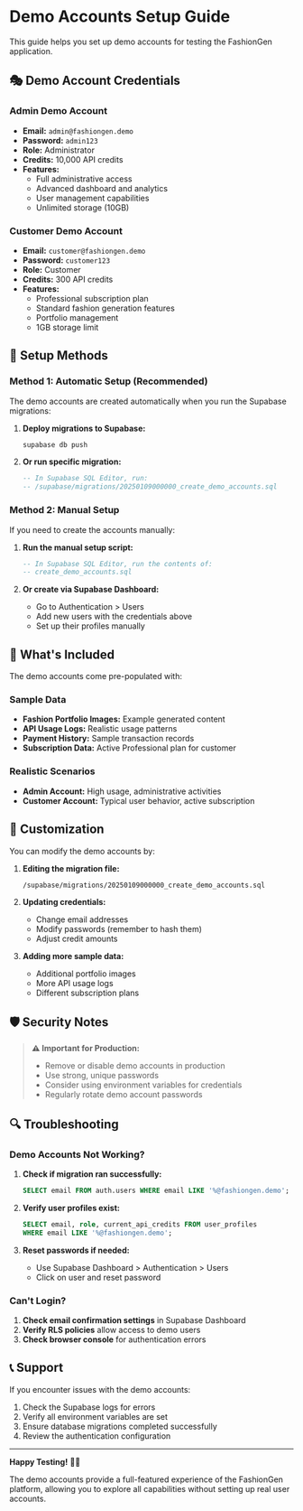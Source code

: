 # Demo Accounts Setup Guide

This guide helps you set up demo accounts for testing the FashionGen application.

## 🎭 Demo Account Credentials

### Admin Demo Account
- **Email:** `admin@fashiongen.demo`
- **Password:** `admin123`
- **Role:** Administrator
- **Credits:** 10,000 API credits
- **Features:** 
  - Full administrative access
  - Advanced dashboard and analytics
  - User management capabilities
  - Unlimited storage (10GB)

### Customer Demo Account
- **Email:** `customer@fashiongen.demo`  
- **Password:** `customer123`
- **Role:** Customer
- **Credits:** 300 API credits
- **Features:**
  - Professional subscription plan
  - Standard fashion generation features
  - Portfolio management
  - 1GB storage limit

## 🚀 Setup Methods

### Method 1: Automatic Setup (Recommended)

The demo accounts are created automatically when you run the Supabase migrations:

1. **Deploy migrations to Supabase:**
   ```bash
   supabase db push
   ```

2. **Or run specific migration:**
   ```sql
   -- In Supabase SQL Editor, run:
   -- /supabase/migrations/20250109000000_create_demo_accounts.sql
   ```

### Method 2: Manual Setup

If you need to create the accounts manually:

1. **Run the manual setup script:**
   ```sql
   -- In Supabase SQL Editor, run the contents of:
   -- create_demo_accounts.sql
   ```

2. **Or create via Supabase Dashboard:**
   - Go to Authentication > Users
   - Add new users with the credentials above
   - Set up their profiles manually

## 🧪 What's Included

The demo accounts come pre-populated with:

### Sample Data
- **Fashion Portfolio Images:** Example generated content
- **API Usage Logs:** Realistic usage patterns  
- **Payment History:** Sample transaction records
- **Subscription Data:** Active Professional plan for customer

### Realistic Scenarios
- **Admin Account:** High usage, administrative activities
- **Customer Account:** Typical user behavior, active subscription

## 🔧 Customization

You can modify the demo accounts by:

1. **Editing the migration file:**
   ```
   /supabase/migrations/20250109000000_create_demo_accounts.sql
   ```

2. **Updating credentials:**
   - Change email addresses
   - Modify passwords (remember to hash them)
   - Adjust credit amounts

3. **Adding more sample data:**
   - Additional portfolio images
   - More API usage logs
   - Different subscription plans

## 🛡️ Security Notes

> **⚠️ Important for Production:**
> - Remove or disable demo accounts in production
> - Use strong, unique passwords
> - Consider using environment variables for credentials
> - Regularly rotate demo account passwords

## 🔍 Troubleshooting

### Demo Accounts Not Working?

1. **Check if migration ran successfully:**
   ```sql
   SELECT email FROM auth.users WHERE email LIKE '%@fashiongen.demo';
   ```

2. **Verify user profiles exist:**
   ```sql
   SELECT email, role, current_api_credits FROM user_profiles 
   WHERE email LIKE '%@fashiongen.demo';
   ```

3. **Reset passwords if needed:**
   - Use Supabase Dashboard > Authentication > Users
   - Click on user and reset password

### Can't Login?

1. **Check email confirmation settings** in Supabase Dashboard
2. **Verify RLS policies** allow access to demo users
3. **Check browser console** for authentication errors

## 📞 Support

If you encounter issues with the demo accounts:

1. Check the Supabase logs for errors
2. Verify all environment variables are set
3. Ensure database migrations completed successfully
4. Review the authentication configuration

---

**Happy Testing!** 🎨✨

The demo accounts provide a full-featured experience of the FashionGen platform, allowing you to explore all capabilities without setting up real user accounts.